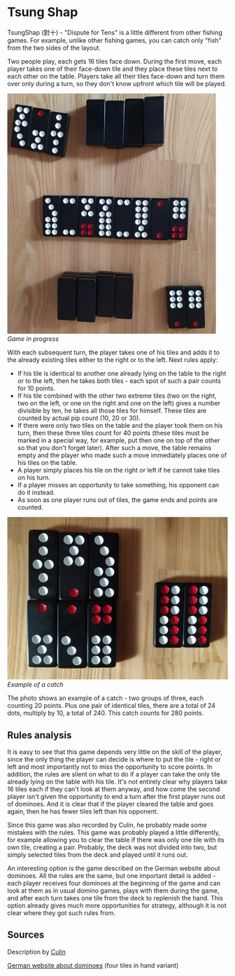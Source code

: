 # Tsung Shap

TsungShap (對十) - "Dispute for Tens" is a little different from other fishing games. For example, unlike other fishing games, you can catch only "fish" from the two sides of the layout. 

Two people play, each gets 16 tiles face down. During the first move, each player takes one of their face-down tile and they place these tiles next to each other on the table. Players take all their tiles face-down and turn them over only during a turn, so they don't know upfront which tile will be played. 

![](/docs/assets/images/gupai/tsung-shap.jpg)  
_Game in progress_

With each subsequent turn, the player takes one of his tiles and adds it to the already existing tiles either to the right or to the left. Next rules apply: 

 - If his tile is identical to another one already lying on the table to the right or to the left, then he takes both tiles - each spot of such a pair counts for 10 points.
 - If his tile combined with the other two extreme tiles (two on the right, two on the left, or one on the right and one on the left) gives a number divisible by ten, he takes all those tiles for himself. These tiles are counted by actual pip count (10, 20 or 30).
 - If there were only two tiles on the table and the player took them on his turn, then these three tiles count for 40 points (these tiles must be marked in a special way, for example, put then one on top of the other so that you don't forget later). After such a move, the table remains empty and the player who made such a move immediately places one of his tiles on the table.
 - A player simply places his tile on the right or left if he cannot take tiles on his turn.
 - If a player misses an opportunity to take something, his opponent can do it instead.
 - As soon as one player runs out of tiles, the game ends and points are counted.

![](/docs/assets/images/gupai/tsung-shap-catch.jpg)  
_Example of a catch_

The photo shows an example of a catch - two groups of three, each counting 20 points. Plus one pair of identical tiles, there are a total of 24 dots, multiply by 10, a total of 240. This catch counts for 280 points. 

## Rules analysis 

It is easy to see that this game depends very little on the skill of the player, since the only thing the player can decide is where to put the tile - right or left and most importantly not to miss the opportunity to score points. In addition, the rules are silent on what to do if a player can take the only tile already lying on the table with his tile. It's not entirely clear why players take 16 tiles each if they can't look at them anyway, and how come the second player isn't given the opportunity to end a turn after the first player runs out of dominoes. And it is clear that if the player cleared the table and goes again, then he has fewer tiles left than his opponent. 

Since this game was also recorded by Culin, he probably made some mistakes with the rules. This game was probably played a little differently, for example allowing you to clear the table if there was only one tile with its own tile, creating a pair. Probably, the deck was not divided into two, but simply selected tiles from the deck and played until it runs out. 

An interesting option is the game described on the German website about dominoes. All the rules are the same, but one important detail is added - each player receives four dominoes at the beginning of the game and can look at them as in usual domino games, plays with them during the game, and after each turn takes one tile from the deck to replenish the hand. This option already gives much more opportunities for strategy, although it is not clear where they got such rules from. 

## Sources 

Description by [Culin](https://healthy.uwaterloo.ca/museum/Archives/Culin/Dice1893/tsungshap.html) 

[German website about dominoes](https://spieltdomino.wordpress.com/2013/02/28/tsung-shap-domino-fur-aufmerksame-aus-dem-reich-der-mitte/) (four tiles in hand variant) 

